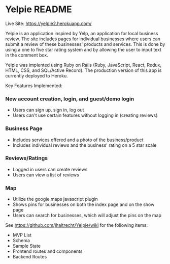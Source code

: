 # Yelpie README



Live Site: https://yelpie2.herokuapp.com/
 

Yelpie is an application inspired by Yelp, an application for local business review. The site includes pages for individual businesses where users can submit a review of these businesses' products and services. This is done by using a one to five star rating system and by allowing the user to input text in the comment box.

Yelpie was implented using Ruby on Rails (Ruby, JavaScript, React, Redux, HTML, CSS, and SQL/Active Record). The production version of this app is currently deployed to Heroku.

Key Features Implemented:

### New account creation, login, and guest/demo login 
* Users can sign up, sign in, log out
* Users can't use certain features without logging in (creating reviews)
###  Business Page 
* Includes services offered and a photo of the business/product
* Includes individual reviews and the business' rating on a 5 star scale
### Reviews/Ratings  
* Logged in users can create reviews
* Users can view a list of reviews
### Map 
* Utilize the google maps javascript plugin 
* Shows pins for businesses on both the index page and on the show page
* Users can search for businesses, which will adjust the pins on the map

See https://github.com/jhaltrecht/Yelpie/wiki for the following items:
* MVP List 
* Schema
* Sample State
* Frontend routes and components
* Backend Routes
